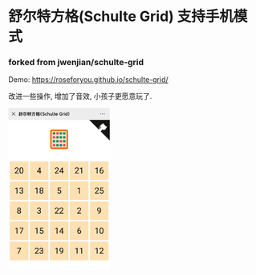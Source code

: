 # 舒尔特方格(Schulte Grid) 支持手机模式

### forked from jwenjian/schulte-grid

Demo: https://roseforyou.github.io/schulte-grid/

改进一些操作, 增加了音效, 小孩子更愿意玩了.

<a href="https://roseforyou.github.io/schulte-grid/" rel="nofollow"><img src="cover.jpg" alt="cover" style="max-width: 40%;"></a>
